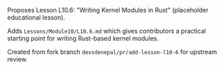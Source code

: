 Proposes Lesson L10.6: "Writing Kernel Modules in Rust" (placeholder educational lesson).

Adds `Lessons/Module10/L10.6.md` which gives contributors a practical starting point for writing Rust-based kernel modules.

Created from fork branch `devsdenepal/pr/add-lesson-l10-6` for upstream review.
